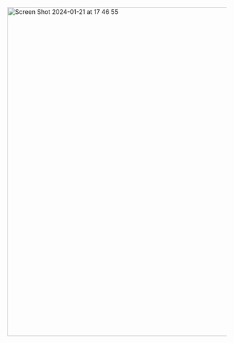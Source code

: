 
<img width="755" alt="Screen Shot 2024-01-21 at 17 46 55" src="https://github.com/Yuanzhen0520/CSCI168_project/assets/63666904/13061fd7-5cc8-4cc9-b88e-6d11197408c5">
